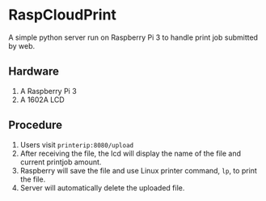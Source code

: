 # RaspCloudPrint
A simple python server run on Raspberry Pi 3 to handle print job submitted by web.

## Hardware
1. A Raspberry Pi 3
2. A 1602A LCD

## Procedure 
1. Users visit `printerip:8080/upload`
2. After receiving the file, the lcd will display the name of the file and current printjob amount.
3. Raspberry will save the file and use Linux printer command, `lp`, to print the file.
4. Server will automatically delete the uploaded file.
